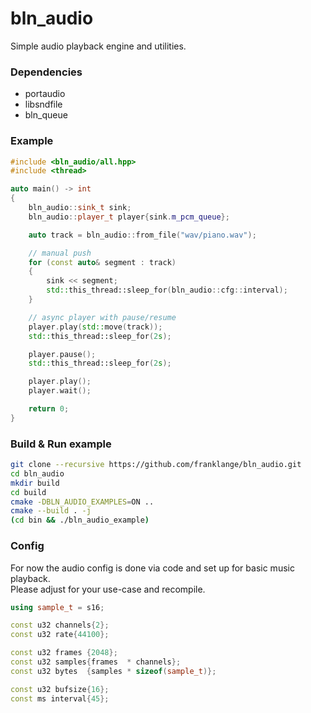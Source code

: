 # bln_audio
Simple audio playback engine and utilities.

### Dependencies
* portaudio
* libsndfile
* bln_queue

### Example
```c++
#include <bln_audio/all.hpp>
#include <thread>

auto main() -> int
{
    bln_audio::sink_t sink;
    bln_audio::player_t player{sink.m_pcm_queue};

    auto track = bln_audio::from_file("wav/piano.wav");

    // manual push
    for (const auto& segment : track)
    {
        sink << segment;
        std::this_thread::sleep_for(bln_audio::cfg::interval);
    }

    // async player with pause/resume
    player.play(std::move(track));
    std::this_thread::sleep_for(2s);

    player.pause();
    std::this_thread::sleep_for(2s);

    player.play();
    player.wait();

    return 0;
}
```

### Build & Run example
```bash
git clone --recursive https://github.com/franklange/bln_audio.git
cd bln_audio
mkdir build
cd build
cmake -DBLN_AUDIO_EXAMPLES=ON ..
cmake --build . -j
(cd bin && ./bln_audio_example)
```

### Config
For now the audio config is done via code and set up for basic music playback.\
Please adjust for your use-case and recompile.
```c++
using sample_t = s16;

const u32 channels{2};
const u32 rate{44100};

const u32 frames {2048};
const u32 samples{frames  * channels};
const u32 bytes  {samples * sizeof(sample_t)};

const u32 bufsize{16};
const ms interval{45};
```
